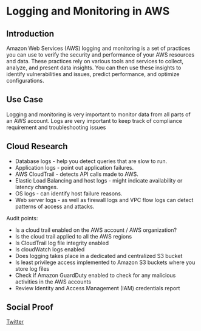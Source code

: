 # Logging and Monitoring in AWS

## Introduction

Amazon Web Services (AWS) logging and monitoring is a set of practices you can use to verify the security and performance of your AWS resources and data. These practices rely on various tools and services to collect, analyze, and present data insights. You can then use these insights to identify vulnerabilities and issues, predict performance, and optimize configurations.

## Use Case

Logging and monitoring is very important to monitor data from all parts of an AWS account. Logs are very important to keep track of compliance requirement and troubleshooting issues

## Cloud Research

- Database logs - help you detect queries that are slow to run.
- Application logs - point out application failures.
- AWS CloudTrail - detects API calls made to AWS.
- Elastic Load Balancing and host logs - might indicate availability or latency changes.
- OS logs - can identify host failure reasons.
- Web server logs - as well as firewall logs and VPC flow logs can detect patterns of access and attacks.

Audit points:

- Is a cloud trail enabled on the AWS account / AWS organization?
- Is the cloud trail applied to all the AWS regions
- Is CloudTrail log file integrity enabled
- Is cloudWatch logs enabled
- Does logging takes place in a dedicated and centralized S3 bucket
- Is least privilege access implemented to Amazon S3 buckets where you store log files
- Check if Amazon GuardDuty enabled to check for any malicious activities in the AWS accounts
- Review Identity and Access Management (IAM) credentials report

## Social Proof

[Twitter](https://twitter.com/saucyvip3r/status/1579531076716101633)
